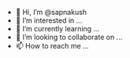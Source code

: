 - 👋 Hi, I’m @sapnakush
- 👀 I’m interested in ...
- 🌱 I’m currently learning ...
- 💞️ I’m looking to collaborate on ...
- 📫 How to reach me ...

<!---
sapnakush/sapnakush is a ✨ special ✨ repository because its `README.md` (this file) appears on your GitHub profile.
You can click the Preview link to take a look at your changes.
--->
